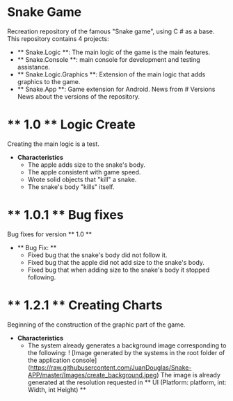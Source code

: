 # Snake Game
  Recreation repository of the famous "Snake game", using C # as a base. This repository contains 4 projects:
- ** Snake.Logic **: The main logic of the game is the main features.
- ** Snake.Console **: main console for development and testing assistance.
- ** Snake.Logic.Graphics **: Extension of the main logic that adds graphics to the game.
- ** Snake.App **: Game extension for Android.
News from # Versions
News about the versions of the repository.

# ** 1.0 ** Logic Create
Creating the main logic is a test.
- **Characteristics**
	- The apple adds size to the snake's body.
	- The apple consistent with game speed.
	- Wrote solid objects that "kill" a snake.
	- The snake's body "kills" itself.
# ** 1.0.1 ** Bug fixes
Bug fixes for version ** 1.0 **

- ** Bug Fix: **
	- Fixed bug that the snake's body did not follow it.
	- Fixed bug that the apple did not add size to the snake's body.
	- Fixed bug that when adding size to the snake's body it stopped following.
# ** 1.2.1 ** Creating Charts
Beginning of the construction of the graphic part of the game.
- **Characteristics**
	- The system already generates a background image corresponding to the following:
! [Image generated by the systems in the root folder of the application console] (https://raw.githubusercontent.com/JuanDouglas/Snake-APP/master/Images/create_background.jpeg)
The image is already generated at the resolution requested in ** UI (Platform: platform, int: Width, int Height) **